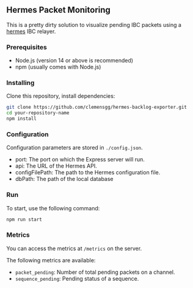 ## Hermes Packet Monitoring

This is a pretty dirty solution to visualize pending IBC packets using a [hermes](https://github.com/informalsystems/hermes) IBC relayer.

### Prerequisites

- Node.js (version 14 or above is recommended)
- npm (usually comes with Node.js)

### Installing

Clone this repository, install dependencies:

```bash
git clone https://github.com/clemensgg/hermes-backlog-exporter.git
cd your-repository-name
npm install
```

### Configuration

Configuration parameters are stored in `./config.json`. 

- port: The port on which the Express server will run.
- api: The URL of the Hermes API.
- configFilePath: The path to the Hermes configuration file.
- dbPath: The path of the local database

### Run

To start, use the following command:

```bash
npm run start
```

### Metrics

You can access the metrics at `/metrics` on the server.

The following metrics are available:

- `packet_pending`: Number of total pending packets on a channel.
- `sequence_pending`: Pending status of a sequence.